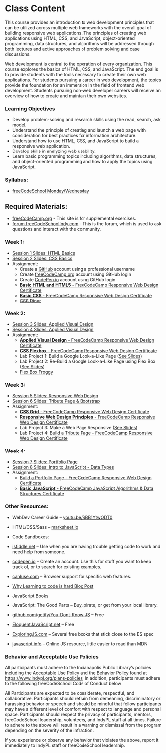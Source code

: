 # Class Content

This course provides an introduction to web development principles that can be utilized across multiple web frameworks with the overall goal of building responsive web applications. 
The principles of creating web applications using HTML, CSS, and JavaScript, object-oriented programming, data structures, and algorithms will be addressed through both lectures and active approaches of problem solving and case discussions.

Web development is central to the operation of every organization. This course explores the basics of HTML, CSS, and JavaScript. 
The end goal is to provide students with the tools necessary to create their own web applications. 
For students pursuing a career in web development, the topics provide the foundation for an immersion in the field of frontend web development. 
Students pursuing non-web developer careers will receive an overview of how to create and maintain their own websites.

### Learning Objectives

* Develop problem-solving and research skills using the read, search, ask model.
* Understand the principle of creating and launch a web page with consideration for best practices for information architecture.
* Understand how to use HTML, CSS, and JavaScript to build a responsive web application.
* Develop skills in analyzing web usability.
* Learn basic programming topics including algorithms, data structures, and object-oriented programming and how to apply the topics using JavaScript.

### Syllabus:
* [freeCodeSchool Monday/Wednesday](https://drive.google.com/open?id=1ES-esSU4196BJlh1fNFARSjTmp5i7Xqar3poSxPRuP0)

## Required Materials:
* [freeCodeCamp.org](https://freeCodeCamp.org) - This site is for supplemental exercises.
* [forum.freeCodeSchoolIndy.com](https://forum.freecodeschoolindy.com/) - This is the forum, which is used to ask questions and interact with the community.

### Week 1:
* [Session 1 Slides: HTML Basics](https://drive.google.com/open?id=1U2LdhLmG1A4qxNXCepvydOYfutEnd0E2XG4eI93nkag)
* [Session 2 Slides: CSS Basics](https://drive.google.com/open?id=1BWWSvYZvw9YTP4w_QPeOHymkkqX1k45WvckFVGg88w0)
* Assignment:
  * Create a [GitHub](https://github.com/) account using a professional username
  * Create [freeCodeCamp.org](https://www.freecodecamp.org) account using GitHub login
  * Create [CodePen.io](https://codepen.io/) account using GitHub login
  * [**Basic HTML and HTML5** - FreeCodeCamp Responsive Web Design Certificate](https://www.freecodecamp.org/learn/responsive-web-design/basic-html-and-html5/)
  * [**Basic CSS** - FreeCodeCamp Responsive Web Design Certificate](https://www.freecodecamp.org/learn/responsive-web-design/basic-css/)
  * [CSS Diner](https://flukeout.github.io/#)

### Week 2:
* [Session 3 Slides: Applied Visual Design](https://drive.google.com/open?id=1JM_TrmE09uytcPd6JGvEf-dR9GFzG-_C8pWhgWQVkD0)
* [Session 4 Slides: Applied Visual Design](https://drive.google.com/open?id=1_eirSgScrBz-LmnvkazJbjyeEjIYgv9H6Gj6zxmLJOE)
* Assignment:
  * [**Applied Visual Design** - FreeCodeCamp Responsive Web Design Certificate](https://www.freecodecamp.org/learn/responsive-web-design/applied-visual-design/)
  * [**CSS Flexbox** - FreeCodeCamp Responsive Web Design Certificate](https://www.freecodecamp.org/learn/responsive-web-design/css-flexbox/)
  * Lab Project 1: Build a Google Look-a-Like Page ([See Slides](https://docs.google.com/presentation/d/1JM_TrmE09uytcPd6JGvEf-dR9GFzG-_C8pWhgWQVkD0/edit#slide=id.g7ce1e87238_0_405))
  * Lab Project 2: Re-Build a Google Look-a-Like Page using Flex Box ([See Slides](https://docs.google.com/presentation/d/1_eirSgScrBz-LmnvkazJbjyeEjIYgv9H6Gj6zxmLJOE/edit#slide=id.g7ce1e87238_0_405))
  * [Flex Box Froggy](http://flexboxfroggy.com/)

### Week 3:
* [Session 5 Slides: Responsive Web Design](https://drive.google.com/open?id=1p508JCHHc7aidQ6mmy-SXA7tJtYKTwow4YIk9LC6mC0)
* [Session 6 Slides: Tribute Page & Bootstrap](https://drive.google.com/open?id=1w7vdGTgMIE0a26lickPyLH1zNS8rfIrV335K5ywMfDk)
* Assignment:
  * [**CSS Grid** - FreeCodeCamp Responsive Web Design Certificate](https://www.freecodecamp.org/learn/responsive-web-design/css-grid/)
  * [**Responsive Web Design Principles** - FreeCodeCamp Responsive Web Design Certificate](https://www.freecodecamp.org/learn/responsive-web-design/responsive-web-design-principles/) 
  * Lab Project 3: Make a Web Page Responsive ([See Slides](https://docs.google.com/presentation/d/1p508JCHHc7aidQ6mmy-SXA7tJtYKTwow4YIk9LC6mC0/edit#slide=id.g7ce1e87238_0_405))
  * Lab Project 4: [Build a Tribute Page - FreeCodeCamp Responsive Web Design Certificate](https://www.freecodecamp.org/learn/responsive-web-design/responsive-web-design-projects/build-a-tribute-page)

### Week 4:
* [Session 7 Slides: Portfolio Page](https://drive.google.com/open?id=1VIWBcKubfPD2fsOjr2TTpfOSCEWUPOolHa4zq71NaFE)
* [Session 8 Slides: Intro to JavaScript - Data Types](https://drive.google.com/open?id=1bj8nOYBpC4CD5EpPbR-jsnqPe2xpGhlqUjFxfYxKBsw)
* Assignment: 
  * [Build a Portfolio Page - FreeCodeCamp Responsive Web Design Certificate](https://www.freecodecamp.org/learn/responsive-web-design/responsive-web-design-projects/build-a-personal-portfolio-webpage)
  * [**Basic JavaScript** - FreeCodeCamp JavaScript Algorithms & Data Structures Certificate](https://www.freecodecamp.org/learn/javascript-algorithms-and-data-structures/basic-javascript/) 


### Other Resources:
* WebDev Career Guide – [youtu.be/SBB1YtwODT0](https://youtu.be/SBB1YtwODT0)
* HTML/CSS/Sass – [marksheet.io](https://marksheet.io)

* Code Sandboxes:
 * [jsfiddle.net](https://jsfiddle.net) – Use when you are having trouble getting code to work and
need help from someone.
 * [codepen.io](https://codepen.io) – Create an account. Use this for stuff you want to keep track of, or
to search for existing examples.
* [canIuse.com](https://canIuse.com) – Browser support for specific web features.
* [Why Learning to code is hard Blog Post](https://thinkful.com/blog/why-learning-to-code-is-so-damn-hard)

* JavaScript Books

 * JavaScript: The Good Parts – Buy, pirate, or get from your local library.
 * [github.com/getify/You-Dont-Know-JS](https://github.com/getify/You-Dont-Know-JS) – Free
 * [EloquentJavaScript.net](https://EloquentJavaScript.net) – Free
 * [ExploringJS.com](https://ExploringJS.com) – Several free books that stick close to the ES spec
 * [javascript.info](https://javascript.info/) – Online JS resource, little easier to read than MDN

### Behavior and Acceptable Use Policies
   All participants must adhere to the Indianapolis Public Library’s policies including the Acceptable Use Policy and the Behavior Policy found at https://www.indypl.org/plans-policies.
   In addition, participants must adhere to the following freeCodeSchool Code of Conduct below
   
   
   All Participants are expected to be considerate, respectful, and collaborative. Participants should refrain from demeaning, discriminatory or harassing behavior or speech and should be mindful that fellow participants may have a different level of comfort with respect to language and personal space. Participants should respect the privacy of participants, mentors, freeCodeSchool leadership, volunteers, and IndyPL staff at all times. Failure to adhere to the above will result in a warning or dismissal from the program depending on the severity of the infraction. 
   
   If you experience or observe any behavior that violates the above, report it immediately to IndyPL staff or freeCodeSchool leadership.
